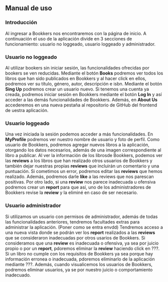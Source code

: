 ## Manual de uso

### Introducción

Al ingresar a Bookkers nos encontraremos con la página de inicio. A continuación el uso de la aplicación divide en 3 secciones de funcionamiento: usuario no loggeado, usuario loggeado y administrador.

### Usuario no loggeado

Al utilizar bookers sin iniciar sesión, las funcionalidades ofrecidas por bookers se ven reducidas. Mediante el botón **Books** podremos ver todos los libros que han sido publicados en Bookkers y al hacer click en ellos, podremos ver su título, género, autor, descripción e isbn. Mediante el botón **Sing Up** podremos crear un usuario nuevo. Si tenemos una cuenta ya creada, podremos iniciar sesión en Bookkers mediante el botón **Log In** y así acceder a las demás funcionalidades de Bookkers. Además, en **About Us** accederemos en una nueva pestaña al repositorio de GitHub del frontend de uestra aplicación.

### Usuario loggeado

Una vez iniciada la sesión podemos acceder a más funcionalidades. En **MyProfile** podremos ver nuestro nombre de usuario y foto de perfil. Como usuario de Bookkers, podremos agregar nuevos libros a la aplicación, otorgando los datos necesarios, además de una imagen correspondiente al libro a publicar. Al ver la información de los librosde Bookkers, podemos ver las **reviews** a los libros que han realizado otros usuarios de Bookkers y también dejar nuestras propias **reviews** que incluirán un comentario y una puntuación. Si cometimos un error, podremos editar las **reviews** que hemos realizado. Además, podremos darle **like** a las reviews que nos parescan positivas. Por otro lado, si una **review** nos parece inadecuada u ofensiva podremos crear un **report** para que así, uno de los administradores de Bookkers revise la **review** y la eliminé en caso de ser necesario.

### Usuario administrador

Si utilizamos un usuario con permisos de administrador, además de todas las funcionalidades anteriores, tendremos facultades extras para administrar la aplicación. (Poner como se entra envdd) Tendremos acceso a una nueva vista donde se podrán ver los **report** realizados a las **reviews** que se consideraron inadecuadas por otros usarios de Bookkers. Si consideramos que una **review** es inadecuada o ofensiva, ya sea por juicio propio o por un **report**, pdoremos eliminar la **review** haciendo click en ???. Si un libro no cumple con los requisitos de Bookkers ya sea porque hay información erronea o inadecuada, pdoremos eliminarlo de la aplicación mediante ???. Además, cuando visualicemos los usuarios de Bookkers, podremos eliminar usuarios, ya se por nuestro juicio o comportamiento inadecuado.